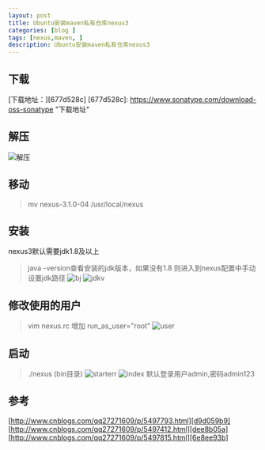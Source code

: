 ```yaml
---
layout: post
title: Ubuntu安装maven私有仓库nexus3
categories: [blog ]
tags: [nexus,maven, ]
description: Ubuntu安装maven私有仓库nexus3
---
```


## 下载
  [下载地址：][677d528c]
  [677d528c]: https://www.sonatype.com/download-oss-sonatype "下载地址"

## 解压
  ![解压](({{site.url}}/images/2016/18/nexus/jieya.jpg))

## 移动
  >mv nexus-3.1.0-04 /usr/local/nexus

## 安装
  nexus3默认需要jdk1.8及以上
  >java -version查看安装的jdk版本，如果没有1.8
  > 则进入到nexus配置中手动设置jdk路径
  > ![bj]({{site.url}}/images/2016/18/nexus/bj.jpg)
  > ![jdkv]({{site.url}}/images/2016/18/nexus/jdkv.jpg)

## 修改使用的用户
  >vim nexus.rc
  > 增加 run_as_user="root"
  > ![user]({{site.url}}/images/2016/18/nexus/user.jpg)
  >
## 启动
 >./nexus (bin目录)
 > ![starterr]({{site.url}}/images/2016/18/nexus/starterr.jpg)
 > ![index]({{site.url}}/images/2016/18/nexus/index.jpg)
 > 默认登录用户admin,密码admin123

## 参考
[http://www.cnblogs.com/qq27271609/p/5497793.html][d9d059b9]
[http://www.cnblogs.com/qq27271609/p/5497412.html][dee8b05a]
[http://www.cnblogs.com/qq27271609/p/5497815.html][6e8ee93b]

  [d9d059b9]: http://www.cnblogs.com/qq27271609/p/5497793.html "http://www.cnblogs.com/qq27271609/p/5497793.html"
  [dee8b05a]: http://www.cnblogs.com/qq27271609/p/5497412.html "http://www.cnblogs.com/qq27271609/p/5497412.html"
  [6e8ee93b]: http://www.cnblogs.com/qq27271609/p/5497815.html "http://www.cnblogs.com/qq27271609/p/5497815.html"
